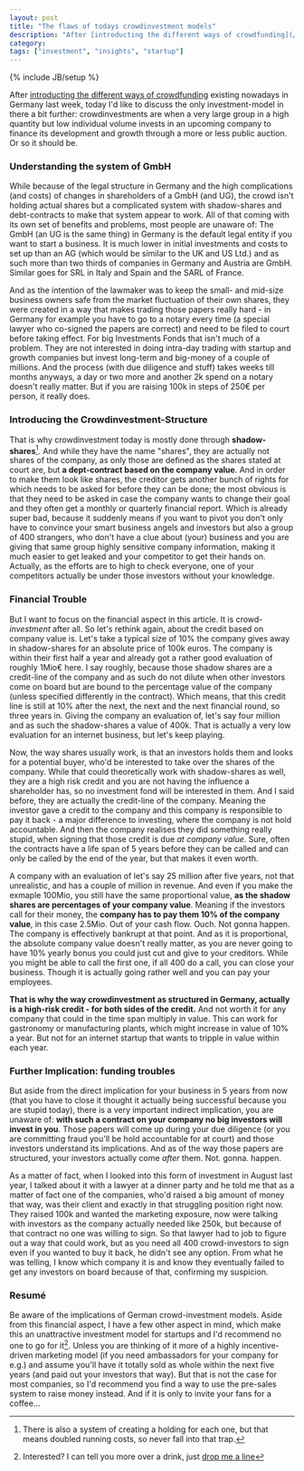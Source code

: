 ```yaml
---
layout: post
title: "The flaws of todays crowdinvestment models"
description: "After [introducting the different ways of crowdfunding](/2013/03/13/crowdfunding-unequals-crowdfunding) existing nowadays in Germany last week, today I'd like to discuss the only investment-model in there a bit further: crowdinvestments are when a very large group in a high quantity but low individual volume invests in an upcoming company to finance its development and growth through a more or less public auction. Or so it should be; While because of the legal structure in Germany and the high complications (and costs) of changes in shareholders of a GmbH (and UG), the crowd isn't holding actual shares but a complicated system with shadow-shares and debt-contracts to make that system appear to work. All of that coming with its own set of benefits and problems, most people are unaware of. But boy you should be."
category: 
tags: ["investment", "insights", "startup"]
---
```

{% include JB/setup %}

After [introducting the different ways of crowdfunding](/2013/03/13/crowdfunding-unequals-crowdfunding) existing nowadays in Germany last week, today I'd like to discuss the only investment-model in there a bit further: crowdinvestments are when a very large group in a high quantity but low individual volume invests in an upcoming company to finance its development and growth through a more or less public auction. Or so it should be.

### Understanding the system of GmbH
While because of the legal structure in Germany and the high complications (and costs) of changes in shareholders of a GmbH (and UG), the crowd isn't holding actual shares but a complicated system with shadow-shares and debt-contracts to make that system appear to work. All of that coming with its own set of benefits and problems, most people are unaware of: The GmbH (an UG is the same thing) in Germany is the default legal entity if you want to start a business. It is much lower in initial investments and costs to set up than an AG (which would be similar to the UK and US Ltd.) and as such more than two thirds of companies in Germany and Austria are GmbH. Similar goes for SRL in Italy and Spain and the SARL of France.

And as the intention of the lawmaker was to keep the small- and mid-size business owners safe from the market fluctuation of their own shares, they were created in a way that makes trading those papers really hard - in Germany for example you have to go to a notary every time (a special lawyer who co-signed the papers are correct) and need to be filed to court before taking effect. For big Investments Fonds that isn't much of a problem. They are not interested in doing intra-day trading with startup and growth companies but invest long-term and big-money of a couple of millions. And the process (with due diligence and stuff) takes weeks till months anyways, a day or two more and another 2k spend on a notary doesn't really matter. But if you are raising 100k in steps of 250€ per person, it really does.

### Introducing the Crowdinvestment-Structure
That is why crowdinvestment today is mostly done through **shadow-shares**[^fn-1]. And while they have the name "shares", they are actually not shares of the company, as only those are defined as the shares stated at court are, but **a dept-contract based on the company value**. And in order to make them look like shares, the creditor gets another bunch of rights for which needs to be asked for before they can be done; the most obvious is that they need to be asked in case the company wants to change their goal and they often get a monthly or quarterly financial report. Which is already super bad, because it suddenly means if you want to pivot you don't only have to convince your smart business angels and investors but also a group of 400 strangers, who don't have a clue about (your) business and you are giving that same group highly sensitive company information, making it much easier to get leaked and your competitor to get their hands on. Actually, as the efforts are to high to check everyone, one of your competitors actually be under those investors without your knowledge.


### Financial Trouble
But I want to focus on the financial aspect in this article. It is crowd-*investment* after all. So let's rethink again, about the credit based on company value is. Let's take a typical size of 10% the company gives away in shadow-shares for an absolute price of 100k euros. The company is within their first half a year and already got a rather good evaluation of roughly 1Mio€ here. I say roughly, because those shadow shares are a credit-line of the company and as such do not dilute when other investors come on board but are bound to the percentage value of the company (unless specified differently in the contract). Which means, that this credit line is still at 10% after the next, the next and the next financial round, so three years in. Giving the company an evaluation of, let's say four million and as such the shadow-shares a value of 400k. That is actually a very low evaluation for an internet business, but let's keep playing.

Now, the way shares usually work, is that an investors holds them and looks for a potential buyer, who'd be interested to take over the shares of the company. While that could theoretically work with shadow-shares as well, they are a high risk credit and you are not having the influence a shareholder has, so no investment fond will be interested in them. And I said before, they are actually the credit-line of the company. Meaning the investor gave a credit to the company and this company is responsible to pay it back - a major difference to investing, where the company is not hold accountable. And then the company realises they did something really stupid, when signing that those credit is due *at company value*. Sure, often the contracts have a life span of 5 years before they can be called and can only be called by the end of the year, but that makes it even worth.

A company with an evaluation of let's say 25 million after five years, not that unrealistic, and has a couple of million in revenue. And even if you make the exmaple 100Mio, you still have the same proportional value, **as the shadow shares are percentages of your company value**. Meaning if the investors call for their money, the **company has to pay them 10% of the company value**, in this case 2.5Mio. Out of your cash flow. Ouch. Not gonna happen. The company is effectively bankrupt at that point. And as it is proportional, the absolute company value doesn't really matter, as you are never going to have 10% yearly bonus you could just cut and give to your creditors. While you might be able to call the first one, if all 400 do a call, you can close your business. Though it is actually going rather well and you can pay your employees.

**That is why the way crowdinvestment as structured in Germany, actually is a high-risk credit - for both sides of the credit.** And not worth it for any company that could in the time span multiply in value. This can work for gastronomy or manufacturing plants, which might increase in value of 10% a year. But not for an internet startup that wants to tripple in value within each year.

### Further Implication: funding troubles
But aside from the direct implication for your business in 5 years from now (that you have to close it thought it actually being successful because you are stupid today), there is a very important indirect implication, you are unaware of: **with such a contract on your company no big investors will invest in you**. Those papers will come up during your due diligence (or you are committing fraud you'll be hold accountable for at court) and those investors understand its implications. And as of the way those papers are structured, your investors actually come _after_ them. Not. gonna. happen.

As a matter of fact, when I looked into this form of investment in August last year, I talked about it with a lawyer at a dinner party and he told me that as a matter of fact one of the companies, who'd raised a big amount of money that way, was their client and exactly in that struggling position right now. They raised 100k and wanted the marketing exposure, now were talking with investors as the company actually needed like 250k, but because of that contract no one was willing to sign. So that lawyer had to job to figure out a way that could work, but as you need all 400 crowd-investors to sign even if you wanted to buy it back, he didn't see any option. From what he was telling, I know which company it is and know they eventually failed to get any investors on board because of that, confirming my suspicion.

### Resumé
Be aware of the implications of German crowd-investment models. Aside from this financial aspect, I have a few other aspect in mind, which make this an unattractive investment model for startups and I'd recommend no one to go for it[^fn-2]. Unless you are thinking of it more of a highly incentive-driven marketing model (if you need ambassadors for your company for e.g.) and assume you'll have it totally sold as whole within the next five years (and paid out your investors that way). But that is not the case for most companies, so I'd recommend you find a way to use the pre-sales system to raise money instead. And if it is only to invite your fans for a coffee...



[^fn-1]: There is also a system of creating a holding for each one, but that means doubled running costs, so never fall into that trap.
[^fn-2]: Interested? I can tell you more over a drink, just [drop me a line](me.at.create-build-execute.dot.com)
